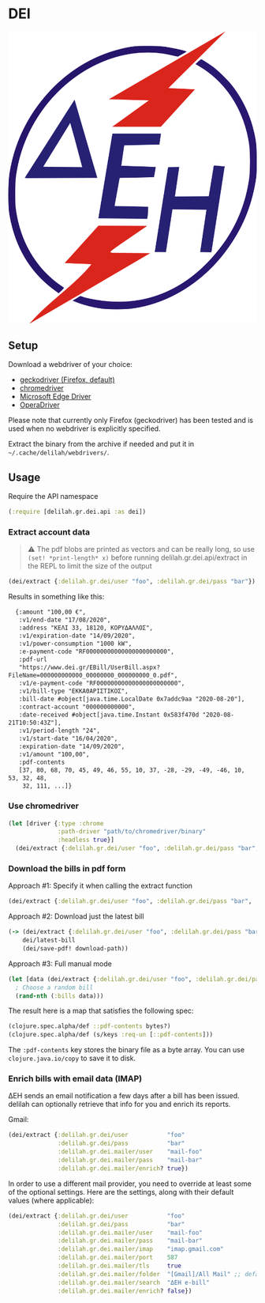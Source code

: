 # DEI

![DEI logo](images/dei.png)

## Setup

Download a webdriver of your choice:

* [geckodriver (Firefox, default)](https://github.com/mozilla/geckodriver/releases)
* [chromedriver](https://chromedriver.chromium.org/downloads)
* [Microsoft Edge Driver](https://developer.microsoft.com/en-us/microsoft-edge/tools/webdriver/#downloads)
* [OperaDriver](https://github.com/operasoftware/operachromiumdriver/releases)

Please note that currently only Firefox (geckodriver) has been tested and is used when no webdriver is explicitly specified.

Extract the binary from the archive if needed and put it in `~/.cache/delilah/webdrivers/`.

## Usage

Require the API namespace

```clojure
(:require [delilah.gr.dei.api :as dei])
```

### Extract account data

> :warning: The pdf blobs are printed as vectors and can be really long, so use `(set! *print-length* x)`
> before running delilah.gr.dei.api/extract in the REPL to limit the size of the output

```clojure
(dei/extract {:delilah.gr.dei/user "foo", :delilah.gr.dei/pass "bar"})
```

Results in something like this:

```
  {:amount "100,00 €",
   :v1/end-date "17/08/2020",
   :address "ΚΕΛΙ 33, 18120, ΚΟΡΥΔΑΛΛΟΣ",
   :v1/expiration-date "14/09/2020",
   :v1/power-consumption "1000 kW",
   :e-payment-code "RF00000000000000000000000",
   :pdf-url
   "https://www.dei.gr/EBill/UserBill.aspx?FileName=000000000000_00000000_000000000_0.pdf",
   :v1/e-payment-code "RF00000000000000000000000",
   :v1/bill-type "ΕΚΚΑΘΑΡΙΣΤΙΚΟΣ",
   :bill-date #object[java.time.LocalDate 0x7addc9aa "2020-08-20"],
   :contract-account "000000000000",
   :date-received #object[java.time.Instant 0x583f470d "2020-08-21T10:50:43Z"],
   :v1/period-length "24",
   :v1/start-date "16/04/2020",
   :expiration-date "14/09/2020",
   :v1/amount "100,00",
   :pdf-contents
   [37, 80, 68, 70, 45, 49, 46, 55, 10, 37, -28, -29, -49, -46, 10, 53, 32, 48,
    32, 111, ...]}
```

### Use chromedriver

```clojure
(let [driver {:type :chrome
              :path-driver "path/to/chromedriver/binary"
              :headless true}]
  (dei/extract {:delilah.gr.dei/user "foo", :delilah.gr.dei/pass "bar", :driver driver}
```

### Download the bills in pdf form

Approach #1: Specify it when calling the extract function

```clojure
(dei/extract {:delilah.gr.dei/user "foo", :delilah.gr.dei/pass "bar", :save-files? true})
```

Approach #2: Download just the latest bill

```clojure
(-> (dei/extract {:delilah.gr.dei/user "foo", :delilah.gr.dei/pass "bar"})
    dei/latest-bill
    (dei/save-pdf! download-path))
```

Approach #3: Full manual mode

```clojure
(let [data (dei/extract {:delilah.gr.dei/user "foo", :delilah.gr.dei/pass "bar"})]
  ; Choose a random bill
  (rand-nth (:bills data)))
```

The result here is a map that satisfies the following spec:
```clojure
(clojure.spec.alpha/def ::pdf-contents bytes?)
(clojure.spec.alpha/def (s/keys :req-un [::pdf-contents]))
```
The `:pdf-contents` key stores the binary file as a byte array. You can use `clojure.java.io/copy` to save it to disk.

### Enrich bills with email data (IMAP)

ΔΕΗ sends an email notification a few days after a bill has been issued.
delilah can optionally retrieve that info for you and enrich its reports.

Gmail:

```clojure
(dei/extract {:delilah.gr.dei/user           "foo"
              :delilah.gr.dei/pass           "bar"
              :delilah.gr.dei.mailer/user    "mail-foo"
              :delilah.gr.dei.mailer/pass    "mail-bar"
              :delilah.gr.dei.mailer/enrich? true})
```

In order to use a different mail provider, you need to override at least some of the optional settings.
Here are the settings, along with their default values (where applicable):

```clojure
(dei/extract {:delilah.gr.dei/user           "foo"
              :delilah.gr.dei/pass           "bar"
              :delilah.gr.dei.mailer/user    "mail-foo"
              :delilah.gr.dei.mailer/pass    "mail-bar"
              :delilah.gr.dei.mailer/imap    "imap.gmail.com"
              :delilah.gr.dei.mailer/port    587
              :delilah.gr.dei.mailer/tls     true
              :delilah.gr.dei.mailer/folder  "[Gmail]/All Mail" ;; default folder to look into
              :delilah.gr.dei.mailer/search  "ΔΕΗ e-bill"
              :delilah.gr.dei.mailer/enrich? false})
```
